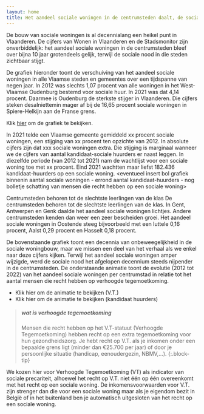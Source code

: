 ```yaml
---
layout: home
title: Het aandeel sociale woningen in de centrumsteden daalt, de sociale nood explodeert.
---
```


De bouw van sociale woningen is al decennialang een heikel punt in Vlaanderen. De cijfers van Wonen in Vlaanderen en de Stadsmonitor zijn onverbiddelijk: het aandeel sociale woningen in de centrumsteden bleef over bijna 10 jaar grotendeels gelijk, terwijl de sociale nood in die steden zichtbaar stijgt.

De grafiek hieronder toont de verschuiving van het aandeel sociale woningen in alle Vlaamse steden en gemeentes over een tijdspanne van negen jaar. In 2012 was slechts 1,07 procent van alle woningen in het West-Vlaamse Oudenburg bestemd voor sociale huur. In 2021 was dat 4,14 procent. Daarmee is Oudenburg de sterkste stijger in Vlaanderen. Die cijfers steken desalniettemin mager af bij de 16,65 procent sociale woningen in Spiere-Helkijn aan de Franse grens.


Klik [hier](https://datawrapper.dwcdn.net/1oSsE/1/) om de grafiek te bekijken.

In 2021 telde een Vlaamse gemeente gemiddeld xx procent sociale woningen, een stijging van xx procent ten opzichte van 2012. In absolute cijfers zijn dat xxx sociale woningen extra. Die stijging is marginaal wanneer we de cijfers van aantal kandidaat-sociale huurders er naast leggen. In diezelfde periode (van 2012 tot 2021) nam de wachtlijst voor een sociale woning toe met xx procent. Eind 2021 wachtten maar liefst 182.436 kandidaat-huurders op een sociale woning.
<eventueel insert bol grafiek binnenin aantal sociale woningen - errond aantal kandidaat-huurders - nog bolletje schatting van mensen die recht hebben op een sociale woning>

Centrumsteden behoren tot de slechtste leerlingen van de klas
De centrumsteden behoren tot de slechtste leerlingen van de klas. In Gent, Antwerpen en Genk daalde het aandeel sociale woningen lichtjes. Andere centrumsteden kenden dan weer een zeer bescheiden groei. Het aandeel sociale woningen in Oostende steeg bijvoorbeeld met een luttele 0,16 procent, Aalst 0,29 procent en Hasselt 0,18 procent. 

De bovenstaande grafiek toont een decennia van onbeweegelijkheid in de sociale woningbouw, maar we missen een deel van het verhaal als we enkel naar deze cijfers kijken. 
Terwijl het aandeel sociale woningen amper wijzigde, werd de sociale nood het afgelopen decennium steeds nijpender in de centrumsteden. De onderstaande animatie toont de evolutie (2012 tot 2022) van het aandeel sociale woningen per centrumstad in relatie tot het aantal mensen die recht hebben op verhoogde tegemoetkoming. 

* Klik hier om de animatie te bekijken (V.T.)
* Klik hier om de animatie te bekijken (kandidaat huurders)

<!-- test embedded animatie -->

<div class="flourish-embed flourish-scatter" data-src="visualisation/14700639"><script src="https://public.flourish.studio/resources/embed.js"></script></div>




> ##### wat is verhoogde tegemoetkoming 
> 
> Mensen die recht hebben op het V.T-statuut (Verhoogde Tegemoetkoming) hebben recht op een extra tegemoetkoming voor hun gezondheidszorg. Je hebt recht op V.T. als je inkomen onder een bepaalde grens ligt (minder dan €25.700 per jaar) of door je persoonlijke situatie (handicap, eenoudergezin, NBMV,...).
{:.block-tip}

We kozen hier voor Verhoogde Tegemoetkoming (VT) als indicator van sociale precariteit, alhoewel het recht op V.T. niet één op één overeenkomt met het recht op een sociale woning. De inkomensvoorwaarden voor V.T. zijn strenger dan die voor een sociale woning maar als je eigendom bezit in België of in het buitenland ben je automatisch uitgesloten van het recht op een sociale woning. 

